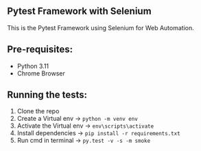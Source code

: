 ## Pytest Framework with Selenium

This is the Pytest Framework using Selenium for Web Automation.

## Pre-requisites:

- Python 3.11
- Chrome Browser

## Running the tests:

1. Clone the repo
2. Create a Virtual env -> `python -m venv env`
3. Activate the Virtual env -> `env\scripts\activate`
4. Install dependencies -> `pip install -r requirements.txt`
5. Run cmd in terminal -> `py.test -v -s -m smoke`
